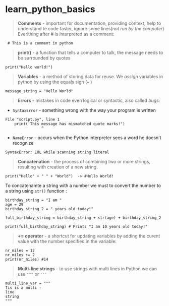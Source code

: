 # learn_python_basics
> **Comments** - important for documentation, providing context, help to understand te code faster, ignore some lines(*not run by the computer*)
Everithing after # is interpreted as a comment:

` # This is a comment in python`

> **print()** - a function that tells a computer to talk, the message needs to be surrounded by quotes

`print("Hello world!")`

> **Variables** - a method of storing data for reuse. We *assign* variables in python by using the equals sign (` = ` )

`message_string = "Hello World"`

> **Errors** - mistakes in code even logical or syntactic, also called *bugs*: 
* `SyntaxError` - something wrong with the way your program is written

```
File "script.py", line 1
    print('This message has mismatched quote marks!")
                ^
```

* `NameError` - occurs when the Python interpreter sees a word he doesn't recognize

```
SyntaxError: EOL while scanning string literal
```

> **Concatenation** - the process of combining two or more strings, resulting with creation of a new string. 

`print("Hello" + " " + "World")  -> #Hello World!` 

To concatenamte a string with a number we must to convert the number to a string using `str()` function :

```
birthday_string = "I am "
age = 29
birthday_string_2 = " years old today!"
 
full_birthday_string = birthday_string + str(age) + birthday_string_2
 
print(full_birthday_string) # Prints "I am 10 years old today!"
```
> **+= operator** - a shortcut for updating variables by adding the curent value with the number specified in the variable:

```
nr_miles = 12
nr_miles += 2
print(nr_miles) #14
```

> **Multi-line strings** - to use strings with multi lines in Python we can use `"""` or `'''`

```
multi_line_var = """
Tis is a multi -
line 
string
"""
```
